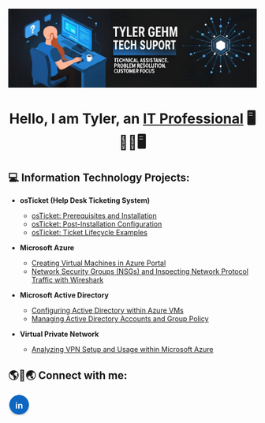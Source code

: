 <p align="center">
  <img src="https://raw.githubusercontent.com/tylergehm/tylergehm/main/github%20banner.jpg" alt="GitHub banner" style="max-width:100%;height:auto;" />
</p>

<h1><p align="center">
  <strong>Hello, I am Tyler, an <a href="https://linkedin.com/in/tylergehm">IT Professional</a> 🖥️👨‍💻🖥️</strong>
</p> </h1>

<h2>💻 Information Technology Projects:</h2>

- <b>osTicket (Help Desk Ticketing System)</b>
  - [osTicket: Prerequisites and Installation](https://github.com/tylergehm/osticket-prereqs)
  - [osTicket: Post-Installation Configuration](https://github.com/tylergehm/post-install-config)
  - [osTicket: Ticket Lifecycle Examples](https://github.com/tylergehm/ticket-lifecycle)
- <b>Microsoft Azure</b>
  - [Creating Virtual Machines in Azure Portal](https://github.com/tylergehm/vm)
  - [Network Security Groups (NSGs) and Inspecting Network Protocol Traffic with Wireshark](https://github.com/tylergehm/azure-network-protocols)
- <b>Microsoft Active Directory</b>
  - [Configuring Active Directory within Azure VMs](https://github.com/tylergehm/configure-ad)
  - [Managing Active Directory Accounts and Group Policy](https://github.com/tylergehm/ad-accountsgp)

- <b>Virtual Private Network</b>
  - [Analyzing VPN Setup and Usage within Microsoft Azure](https://github.com/tylergehm/vpn-setup)


<h2> 🌎📱🌏 Connect with me: </h2>

[<img align="left" alt="Tyler | LinkedIn" width="44px" src="assets/linkedin-bright.svg" />][linkedin]

[linkedin]: https://linkedin.com/in/tylergehm
